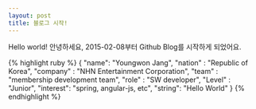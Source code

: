 ```yaml
---
layout: post
title: 블로그 시작!
---
```

Hello world!
안녕하세요,
2015-02-08부터 Github Blog를 시작하게 되었어요.

{% highlight ruby %}
{
  "name": "Youngwon Jang",
  "nation" : "Republic of Korea",
  "company" : "NHN Entertainment Corporation",
  "team" : "membership development team",
  "role" : "SW developer",
  "Level" : "Junior",
  "interest": "spring, angular-js, etc",
  "string": "Hello World"
}
{% endhighlight %}